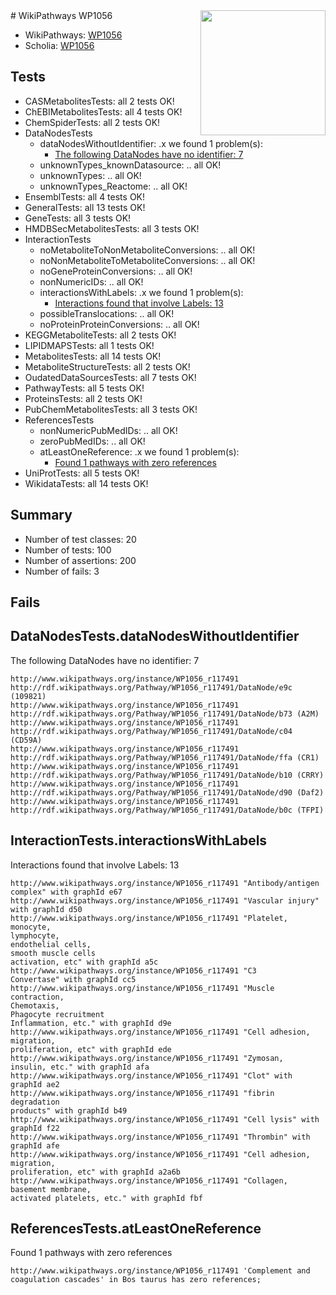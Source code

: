 <img style="float: right; width: 200px" src="https://upload.wikimedia.org/wikipedia/commons/thumb/8/83/Wplogo_with_text_500.png/640px-Wplogo_with_text_500.png" />
# WikiPathways WP1056

* WikiPathways: [WP1056](https://identifiers.org/wikipathways:WP1056)
* Scholia: [WP1056](https://scholia.toolforge.org/wikipathways/WP1056)
## Tests
* CASMetabolitesTests: all 2 tests OK!
* ChEBIMetabolitesTests: all 4 tests OK!
* ChemSpiderTests: all 2 tests OK!
* DataNodesTests
    * dataNodesWithoutIdentifier: .x we found 1 problem(s):
        * [The following DataNodes have no identifier: 7](#d2d32fa6)
    * unknownTypes_knownDatasource: .. all OK!
    * unknownTypes: .. all OK!
    * unknownTypes_Reactome: .. all OK!
* EnsemblTests: all 4 tests OK!
* GeneralTests: all 13 tests OK!
* GeneTests: all 3 tests OK!
* HMDBSecMetabolitesTests: all 3 tests OK!
* InteractionTests
    * noMetaboliteToNonMetaboliteConversions: .. all OK!
    * noNonMetaboliteToMetaboliteConversions: .. all OK!
    * noGeneProteinConversions: .. all OK!
    * nonNumericIDs: .. all OK!
    * interactionsWithLabels: .x we found 1 problem(s):
        * [Interactions found that involve Labels: 13](#fe97a8bb)
    * possibleTranslocations: .. all OK!
    * noProteinProteinConversions: .. all OK!
* KEGGMetaboliteTests: all 2 tests OK!
* LIPIDMAPSTests: all 1 tests OK!
* MetabolitesTests: all 14 tests OK!
* MetaboliteStructureTests: all 2 tests OK!
* OudatedDataSourcesTests: all 7 tests OK!
* PathwayTests: all 5 tests OK!
* ProteinsTests: all 2 tests OK!
* PubChemMetabolitesTests: all 3 tests OK!
* ReferencesTests
    * nonNumericPubMedIDs: .. all OK!
    * zeroPubMedIDs: .. all OK!
    * atLeastOneReference: .x we found 1 problem(s):
        * [Found 1 pathways with zero references](#35eb778e)
* UniProtTests: all 5 tests OK!
* WikidataTests: all 14 tests OK!


## Summary

* Number of test classes: 20
* Number of tests: 100
* Number of assertions: 200
* Number of fails: 3

## Fails

<a name="d2d32fa6" />

## DataNodesTests.dataNodesWithoutIdentifier

The following DataNodes have no identifier: 7
```
http://www.wikipathways.org/instance/WP1056_r117491 http://rdf.wikipathways.org/Pathway/WP1056_r117491/DataNode/e9c (109821)
http://www.wikipathways.org/instance/WP1056_r117491 http://rdf.wikipathways.org/Pathway/WP1056_r117491/DataNode/b73 (A2M)
http://www.wikipathways.org/instance/WP1056_r117491 http://rdf.wikipathways.org/Pathway/WP1056_r117491/DataNode/c04 (CD59A)
http://www.wikipathways.org/instance/WP1056_r117491 http://rdf.wikipathways.org/Pathway/WP1056_r117491/DataNode/ffa (CR1)
http://www.wikipathways.org/instance/WP1056_r117491 http://rdf.wikipathways.org/Pathway/WP1056_r117491/DataNode/b10 (CRRY)
http://www.wikipathways.org/instance/WP1056_r117491 http://rdf.wikipathways.org/Pathway/WP1056_r117491/DataNode/d90 (Daf2)
http://www.wikipathways.org/instance/WP1056_r117491 http://rdf.wikipathways.org/Pathway/WP1056_r117491/DataNode/b0c (TFPI)
```

<a name="fe97a8bb" />

## InteractionTests.interactionsWithLabels

Interactions found that involve Labels: 13
```
http://www.wikipathways.org/instance/WP1056_r117491 "Antibody/antigen
complex" with graphId e67
http://www.wikipathways.org/instance/WP1056_r117491 "Vascular injury" with graphId d50
http://www.wikipathways.org/instance/WP1056_r117491 "Platelet, monocyte,
lymphocyte,
endothelial cells,
smooth muscle cells
activation, etc" with graphId a5c
http://www.wikipathways.org/instance/WP1056_r117491 "C3
Convertase" with graphId cc5
http://www.wikipathways.org/instance/WP1056_r117491 "Muscle contraction,
Chemotaxis,
Phagocyte recruitment
Inflammation, etc." with graphId d9e
http://www.wikipathways.org/instance/WP1056_r117491 "Cell adhesion,
migration,
proliferation, etc" with graphId ede
http://www.wikipathways.org/instance/WP1056_r117491 "Zymosan,
insulin, etc." with graphId afa
http://www.wikipathways.org/instance/WP1056_r117491 "Clot" with graphId ae2
http://www.wikipathways.org/instance/WP1056_r117491 "fibrin degradation
products" with graphId b49
http://www.wikipathways.org/instance/WP1056_r117491 "Cell lysis" with graphId f22
http://www.wikipathways.org/instance/WP1056_r117491 "Thrombin" with graphId afe
http://www.wikipathways.org/instance/WP1056_r117491 "Cell adhesion,
migration,
proliferation, etc" with graphId a2a6b
http://www.wikipathways.org/instance/WP1056_r117491 "Collagen,
basement membrane,
activated platelets, etc." with graphId fbf
```

<a name="35eb778e" />

## ReferencesTests.atLeastOneReference

Found 1 pathways with zero references
```
http://www.wikipathways.org/instance/WP1056_r117491 'Complement and coagulation cascades' in Bos taurus has zero references; 
```

